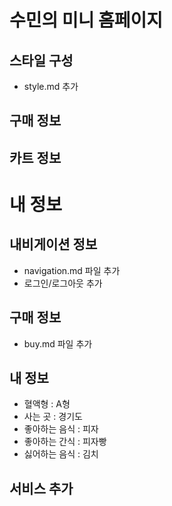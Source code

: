 # 수민의 미니 홈페이지


## 스타일 구성
- style.md 추가
## 구매 정보

## 카트 정보

# 내 정보

## 내비게이션 정보
- navigation.md 파일 추가
- 로그인/로그아웃 추가

## 구매 정보 
- buy.md 파일 추가

## 내 정보
- 혈액형 : A형
- 사는 곳 : 경기도
- 좋아하는 음식 : 피자
- 좋아하는 간식 : 피자빵
- 싫어하는 음식 : 김치

## 서비스 추가